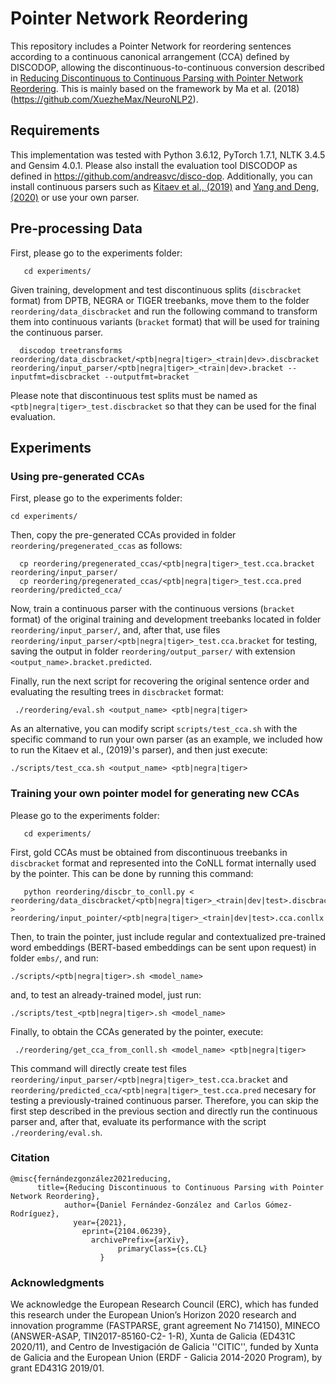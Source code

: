 
# Pointer Network Reordering
This repository includes a Pointer Network for reordering sentences according to a continuous canonical arrangement (CCA) defined by DISCODOP, allowing the discontinuous-to-continuous conversion described in [Reducing Discontinuous to Continuous Parsing with Pointer Network Reordering](https://arxiv.org/abs/2104.06239). This is mainly based on the framework by Ma et al. (2018) (https://github.com/XuezheMax/NeuroNLP2). 


## Requirements
This implementation was tested with Python 3.6.12, PyTorch 1.7.1, NLTK 3.4.5 and Gensim 4.0.1. Please also install the evaluation tool DISCODOP as defined in https://github.com/andreasvc/disco-dop. Additionally, you can install continuous parsers such as [Kitaev et al., (2019)](https://github.com/nikitakit/self-attentive-parser) and [Yang and Deng, (2020)](https://github.com/princeton-vl/attach-juxtapose-parser) or use your own parser. 

## Pre-processing Data
First, please go to the experiments folder:

       cd experiments/
       
Given training, development and test discontinuous splits (``discbracket`` format) from DPTB, NEGRA or TIGER treebanks, move them to the folder ``reordering/data_discbracket`` and run the following command to transform them into continuous variants (``bracket`` format) that will be used for training the continuous parser.

      discodop treetransforms reordering/data_discbracket/<ptb|negra|tiger>_<train|dev>.discbracket reordering/input_parser/<ptb|negra|tiger>_<train|dev>.bracket --inputfmt=discbracket --outputfmt=bracket 

Please note that discontinuous test splits must be named as ``<ptb|negra|tiger>_test.discbracket`` so that they can be used for the final evaluation.


## Experiments
### Using pre-generated CCAs
First, please go to the experiments folder:
    
    cd experiments/

Then, copy the pre-generated CCAs provided in folder ``reordering/pregenerated_ccas`` as follows:

      cp reordering/pregenerated_ccas/<ptb|negra|tiger>_test.cca.bracket reordering/input_parser/
      cp reordering/pregenerated_ccas/<ptb|negra|tiger>_test.cca.pred reordering/predicted_cca/

Now, train a continuous parser with the continuous versions (``bracket`` format) of the original training and development treebanks located in folder ``reordering/input_parser/``, and, after that, use files ``reordering/input_parser/<ptb|negra|tiger>_test.cca.bracket`` for testing, saving the output in folder ``reordering/output_parser/`` with extension ``<output_name>.bracket.predicted``.


Finally, run the next script for recovering the original sentence order and evaluating the resulting trees in ``discbracket`` format:

	 ./reordering/eval.sh <output_name> <ptb|negra|tiger>


As an alternative, you can modify script ``scripts/test_cca.sh`` with the specific command to run your own parser (as an example, we included how to run the Kitaev et al., (2019)'s parser), and then just execute:

    ./scripts/test_cca.sh <output_name> <ptb|negra|tiger>


### Training your own pointer model for generating new CCAs
Please go to the experiments folder:

       cd experiments/

First, gold CCAs must be obtained from discontinuous treebanks in ``discbracket`` format and represented into the CoNLL format internally used by the pointer. This can be done by running this command:

       python reordering/discbr_to_conll.py < reordering/data_discbracket/<ptb|negra|tiger>_<train|dev|test>.discbracket > reordering/input_pointer/<ptb|negra|tiger>_<train|dev|test>.cca.conllx

Then, to train the pointer, just include regular and contextualized pre-trained word embeddings (BERT-based embeddings can be sent upon request) in folder ``embs/``, and run:

    ./scripts/<ptb|negra|tiger>.sh <model_name>

and, to test an already-trained model, just run:

    ./scripts/test_<ptb|negra|tiger>.sh <model_name>

Finally, to obtain the CCAs generated by the pointer, execute:

	 ./reordering/get_cca_from_conll.sh <model_name> <ptb|negra|tiger>

This command will directly create test files ``reordering/input_parser/<ptb|negra|tiger>_test.cca.bracket`` and ``reordering/predicted_cca/<ptb|negra|tiger>_test.cca.pred`` necesary for testing a previously-trained continuous parser. Therefore, you can skip the first step described in the previous section and directly run the continuous parser and, after that, evaluate its performance with the script ``./reordering/eval.sh``.


### Citation

```
@misc{fernándezgonzález2021reducing,
      title={Reducing Discontinuous to Continuous Parsing with Pointer Network Reordering},
            author={Daniel Fernández-González and Carlos Gómez-Rodríguez},
	          year={2021},
		        eprint={2104.06239},
			      archivePrefix={arXiv},
			            primaryClass={cs.CL}
				    }
```

### Acknowledgments

We acknowledge the European Research Council (ERC), which has funded this research under the European Union’s Horizon 2020 research and innovation programme (FASTPARSE, grant agreement No 714150), MINECO (ANSWER-ASAP, TIN2017-85160-C2- 1-R), Xunta de Galicia (ED431C 2020/11), and Centro de Investigación de Galicia ''CITIC'', funded by Xunta de Galicia and the European Union (ERDF - Galicia 2014-2020 Program), by grant ED431G 2019/01.


